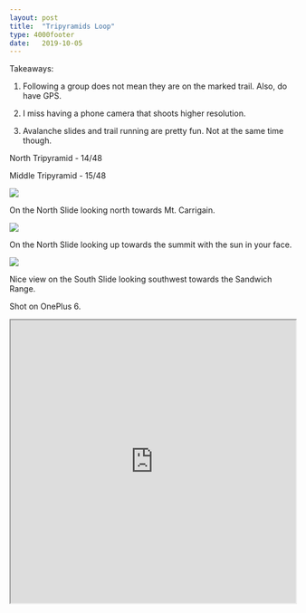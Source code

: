 ```yaml
---
layout: post
title:  "Tripyramids Loop"
type: 4000footer
date:   2019-10-05
---
```


Takeaways:

1. Following a group does not mean they are on the marked trail. Also, do have GPS.

2. I miss having a phone camera that shoots higher resolution.

3. Avalanche slides and trail running are pretty fun. Not at the same time though.

North Tripyramid - 14/48

Middle Tripyramid - 15/48

![](../../../images/northSlide.jpg)

On the North Slide looking north towards Mt. Carrigain.



![](../../../images/northSlide2.jpg)

On the North Slide looking up towards the summit with the sun in your face.



![](../../../images/southSlide.jpg)

Nice view on the South Slide looking southwest towards the Sandwich Range.

Shot on OnePlus 6.

<iframe width="100%" height="500px" src="https://caltopo.com/m/DJ8T"></iframe>
